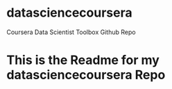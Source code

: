 # datasciencecoursera
Coursera Data Scientist Toolbox Github Repo
# This is the Readme for my datasciencecoursera Repo
